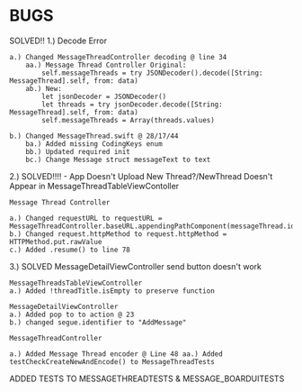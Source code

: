#  BUGS

SOLVED!! 1.) Decode Error
    
    a.) Changed MessageThreadController decoding @ line 34
        aa.) Message Thread Controller Original: 
            self.messageThreads = try JSONDecoder().decode([String: MessageThread].self, from: data)
        ab.) New: 
            let jsonDecoder = JSONDecoder()
            let threads = try jsonDecoder.decode([String: MessageThread].self, from: data)
            self.messageThreads = Array(threads.values)
    
    b.) Changed MessageThread.swift @ 28/17/44
        ba.) Added missing CodingKeys enum
        bb.) Updated required init
        bc.) Change Message struct messageText to text







2.) SOLVED!!!! - App Doesn't Upload New Thread?/NewThread Doesn't Appear in MessageThreadTableViewContoller

    Message Thread Controller
    
    a.) Changed requestURL to requestURL = MessageThreadController.baseURL.appendingPathComponent(messageThread.identifier).appendingPathExtension("json") 
    b.) Changed request.httpMethod to request.httpMethod = HTTPMethod.put.rawValue
    c.) Added .resume() to line 78
    

3.) SOLVED MessageDetailViewController send button doesn't work

    MessageThreadsTableViewController
    a.) Added !threadTitle.isEmpty to preserve function
    
    MessageDetailViewController
    a.) Added pop to to action @ 23
    b.) changed segue.identifier to "AddMessage"
    
    MessageThreadController
    
    a.) Added Message Thread encoder @ Line 48 aa.) Added testCheckCreateNewAndEncode() to MessageThreadTests


ADDED TESTS TO MESSAGETHREADTESTS & MESSAGE_BOARDUITESTS
